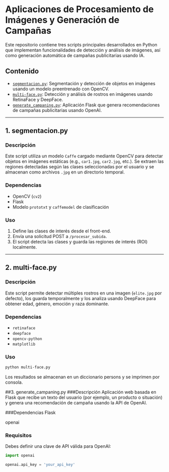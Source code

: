 # Aplicaciones de Procesamiento de Imágenes y Generación de Campañas

Este repositorio contiene tres scripts principales desarrollados en Python que implementan funcionalidades de detección y análisis de imágenes, así como generación automática de campañas publicitarias usando IA.

## Contenido

- [`segmentacion.py`](./segmentacion.py): Segmentación y detección de objetos en imágenes usando un modelo preentrenado con OpenCV.
- [`multi-face.py`](./multi-face.py): Detección y análisis de rostros en imágenes usando RetinaFace y DeepFace.
- [`generate_campaning.py`](./generate_campaning.py): Aplicación Flask que genera recomendaciones de campañas publicitarias usando OpenAI.

---

## 1. segmentacion.py

### Descripción
Este script utiliza un modelo `Caffe` cargado mediante OpenCV para detectar objetos en imágenes estáticas (e.g., `car1.jpg`, `car2.jpg`, etc.). Se extraen las regiones detectadas según las clases seleccionadas por el usuario y se almacenan como archivos `.jpg` en un directorio temporal.

### Dependencias
- OpenCV (`cv2`)
- Flask
- Modelo `prototxt` y `caffemodel` de clasificación

### Uso
1. Define las clases de interés desde el front-end.
2. Envía una solicitud POST a `/procesar_subida`.
3. El script detecta las clases y guarda las regiones de interés (ROI) localmente.

---

## 2. multi-face.py

### Descripción
Este script permite detectar múltiples rostros en una imagen (`elite.jpg` por defecto), los guarda temporalmente y los analiza usando DeepFace para obtener edad, género, emoción y raza dominante.

### Dependencias
- `retinaface`
- `deepface`
- `opencv-python`
- `matplotlib`

### Uso
```bash
python multi-face.py
```
Los resultados se almacenan en un diccionario persons y se imprimen por consola.

##3. generate_campaning.py
###Descripción
Aplicación web basada en Flask que recibe un texto del usuario (por ejemplo, un producto o situación) y genera una recomendación de campaña usando la API de OpenAI.

###Dependencias
Flask

openai

### Requisitos

Debes definir una clave de API válida para OpenAI:

```python
import openai

openai.api_key = 'your_api_key'
